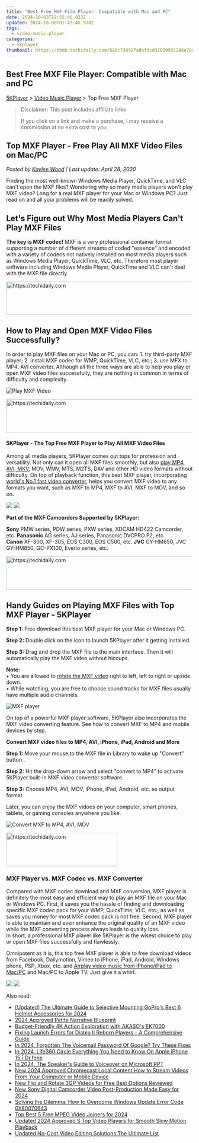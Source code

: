 ```yaml
---
title: "Best Free MXF File Player: Compatible with Mac and PC"
date: 2024-10-03T22:55:46.023Z
updated: 2024-10-06T01:42:45.978Z
tags:
  - video-music-player
categories:
  - 5kplayer
thumbnail: https://thmb.techidaily.com/680c73892fadaf0cd37020955286e78a6c2698cf86437727fe7a9aa1c7291d00.jpg
---
```


## Best Free MXF File Player: Compatible with Mac and PC

[5KPlayer](https://tools.techidaily.com/5kplayer/products/) \> [Video Music Player](https://tools.techidaily.com/5kplayer/video-music-player/) \> Top Free MXF Player

>  Disclaimer: This post includes affiliate links
>
>  If you click on a link and make a purchase, I may receive a commission at no extra cost to you.
>

## Top MXF Player - Free Play All MXF Video Files on Mac/PC

 _Posted by [Kaylee Wood](https://www.quora.com/profile/Amanda-Hu-21) | Last update: April 28, 2020_

Finding the most well-known Windows Media Player, QuickTime, and VLC can't open the MXF files? Wondering why so many media players won't play MXF video? Long for a real MXF player for your Mac or Windows PC? Just read on and all your problems will be readily solved.

## Let's Figure out Why Most Media Players Can't Play MXF Files

**The key is MXF codec!** MXF is a very professional container format supporting a number of different streams of coded "essence" and encoded with a variety of codecs not natively installed on most media players such as Windows Media Player, QuickTime, VLC, etc. Therefore most player software including Windows Media Player, QuickTime and VLC can't deal with the MXF file directly.

<!-- affiliate ads begin -->
<a href="https://appsumo.8odi.net/c/5597632/2082530/7443" target="_top" id="2082530">
  <img src="//a.impactradius-go.com/display-ad/7443-2082530" border="0" alt="https://techidaily.com" width="728" height="90"/>
</a>
<img height="0" width="0" src="https://appsumo.8odi.net/i/5597632/2082530/7443" style="position:absolute;visibility:hidden;" border="0" />
<!-- affiliate ads end -->

##  How to Play and Open MXF Video Files Successfully?

In order to play MXF files on your Mac or PC, you can: 1\. try third-party MXF player; 2\. install MXF codec for WMP, QuickTime, VLC, etc.; 3\. use MFX to MP4, AVI converter. Although all the three ways are able to help you play or open MXF video files successfully, they are nothing in common in terms of difficulty and complexity. 

![Play MXF Video](https://www.5kplayer.com/video-music-player/img/mxf-player-309.jpg) 

<!-- affiliate ads begin -->
<a href="https://aligracehair.sjv.io/c/5597632/2036472/19272" target="_top" id="2036472">
  <img src="//a.impactradius-go.com/display-ad/19272-2036472" border="0" alt="https://techidaily.com" width="728" height="90"/>
</a>
<img height="0" width="0" src="https://aligracehair.sjv.io/i/5597632/2036472/19272" style="position:absolute;visibility:hidden;" border="0" />
<!-- affiliate ads end -->

#### **5KPlayer - The Top Free MXF Player to Play All MXF Video Files**

Among all media players, 5KPlayer comes out tops for profession and versatility. Not only can it open all MXF files smoothly, but also [play MP4, AVI, MKV](https://tools.techidaily.com/5kplayer/video-music-player/), MOV, WMV, MTS, M2TS, DAV and other HD video formats without difficulty. On top of playback function, this best MXF player, incorporating [world's No.1 fast video converter](https://tools.techidaily.com/winxdvd/winxvideo-ai/), helps you convert MXF video to any formats you want, such as MXF to MP4, MXF to AVI, MXF to MOV, and so on. 

[![](https://www.5kplayer.com/video-music-player/../button/freedownwhitewin.png)](https://tools.techidaily.com/5kplayer/products/) [![](https://www.5kplayer.com/video-music-player/../button/freedownbackmac.png)](https://tools.techidaily.com/5kplayer/products/) 

**Part of the MXF Camcorders Supported by 5KPlayer:**

**Sony** PMW series, PDW series, PXW series, XDCAM HD422 Camcorder, etc. **Panasonic** AG series, AJ series, Panasonic DVCPRO P2, etc.  
**Canon** XF-300, XF-305, EOS C300, EOS C500, etc. **JVC** GY-HM650, JVC GY-HM850, GC-PX100, Everio series, etc. 

<!-- affiliate ads begin -->
<a href="https://smilemakers.pxf.io/c/5597632/2123899/26106" target="_top" id="2123899">
  <img src="//a.impactradius-go.com/display-ad/26106-2123899" border="0" alt="https://techidaily.com" width="728" height="90"/>
</a>
<img height="0" width="0" src="https://smilemakers.pxf.io/i/5597632/2123899/26106" style="position:absolute;visibility:hidden;" border="0" />
<!-- affiliate ads end -->

## Handy Guides on Playing MXF Files with Top MXF Player - 5KPlayer

**Step 1:** Free download this best MXF player for your Mac or Windows PC. 

**Step 2:** Double click on the icon to launch 5KPlayer after it getting installed.

**Step 3:** Drag and drop the MXF file to the main interface. Then it will automatically play the MXF video without hiccups. 

**Note:**   
 • You are allowed to [rotate the MXF video](https://tools.techidaily.com/5kplayer/video-music-player/) right to left, left to right or upside down.  
 • While watching, you are free to choose sound tracks for MXF files usually have multiple audio channels.

![MXF player](https://www.5kplayer.com/video-music-player/img/dav-player-308.jpg) 

On top of a powerful MXF player software, 5KPlayer also incorporates the MXF video converting feature. See how to convert MXF to MP4 and mobile devices by step. 

**Convert MXF video files to MP4, AVI, iPhone, iPad, Android and More** 

**Step 1:** Move your mouse to the MXF file in Library to wake up "Convert" button .

**Step 2:** Hit the drop-down arrow and select "convert to MP4" to activate 5KPlayer built-in MXF video converter software.

**Step 3:** Choose MP4, AVI, MOV, iPhone, iPad, Android, etc. as output format. 

Later, you can enjoy the MXF vidoes on your computer, smart phones, tablets, or gaming consoles anywhere you like.

![Convert MXF to MP4, AVI, MOV](https://www.5kplayer.com/video-music-player/img/dav-to-mp4-314.jpg) 

<!-- affiliate ads begin -->
<a href="https://aligracehair.sjv.io/c/5597632/1918661/19272" target="_top" id="1918661">
  <img src="//a.impactradius-go.com/display-ad/19272-1918661" border="0" alt="https://techidaily.com" width="300" height="90"/>
</a>
<img height="0" width="0" src="https://aligracehair.sjv.io/i/5597632/1918661/19272" style="position:absolute;visibility:hidden;" border="0" />
<!-- affiliate ads end -->

### MXF Player vs. MXF Codec vs. MXF Converter

Compared with MXF codec download and MXF conversion, MXF player is definitely the most easy and efficient way to play an MXF file on your Mac or Windows PC. First, it saves you the hassle of finding and downloading specific MXF codec pack for your WMP, QuickTime, VLC, etc., as well as saves you money for most MXF codec pack is not free. Second, MXF player is able to maintain and even enhance the original quality of an MXF video while the MXF converting process always leads to quality loss.   
In short, a professional MXF player like 5KPlayer is the wisest choice to play or open MXF files successfully and flawlessly.

Omnipotent as it is, this top free MXF player is able to free download videos from Facebook, Dailymotion, Vimeo to iPhone, iPad, Android, Windows phone, PSP, Xbox, etc. and [Airplay video music from iPhone/iPad to Mac/PC](https://tools.techidaily.com/5kplayer/airplay/) and Mac/PC to Apple TV. Just give it a whirl.

[![](https://www.5kplayer.com/video-music-player/../button/freedownwhitewin.png)](https://tools.techidaily.com/5kplayer/products/) [![](https://www.5kplayer.com/video-music-player/../button/freedownbackmac.png)](https://tools.techidaily.com/5kplayer/products/)

<ins class="adsbygoogle"
     style="display:block"
     data-ad-format="autorelaxed"
     data-ad-client="ca-pub-7571918770474297"
     data-ad-slot="1223367746"></ins>

<ins class="adsbygoogle"
     style="display:block"
     data-ad-client="ca-pub-7571918770474297"
     data-ad-slot="8358498916"
     data-ad-format="auto"
     data-full-width-responsive="true"></ins>

<span class="atpl-alsoreadstyle">Also read:</span>
<div><ul>
<li><a href="https://fox-cloud.techidaily.com/updated-the-ultimate-guide-to-selective-mounting-gopros-best-6-helmet-accessories-for-2024/"><u>[Updated] The Ultimate Guide to Selective Mounting GoPro's Best 6 Helmet Accessories for 2024</u></a></li>
<li><a href="https://extra-guidance.techidaily.com/2024-approved-petite-narrative-blueprint/"><u>2024 Approved Petite Narrative Blueprint</u></a></li>
<li><a href="https://buynow-help.techidaily.com/budget-friendly-4k-action-exploration-with-akasos-ek7000/"><u>Budget-Friendly 4K Action Exploration with AKASO's EK7000</u></a></li>
<li><a href="https://win-able.techidaily.com/fixing-launch-errors-for-diablo-ii-reborn-players-a-comprehensive-guide/"><u>Fixing Launch Errors for Diablo II Reborn Players – A Comprehensive Guide</u></a></li>
<li><a href="https://unlock-android.techidaily.com/in-2024-forgotten-the-voicemail-password-of-google-try-these-fixes-by-drfone-android/"><u>In 2024, Forgotten The Voicemail Password Of Google? Try These Fixes</u></a></li>
<li><a href="https://phone-solutions.techidaily.com/in-2024-life360-circle-everything-you-need-to-know-on-apple-iphone-15-drfone-by-drfone-virtual-ios/"><u>In 2024, Life360 Circle Everything You Need to Know On Apple iPhone 15 | Dr.fone</u></a></li>
<li><a href="https://video-capture.techidaily.com/in-2024-the-speakers-guide-to-voiceover-on-microsoft-ppt/"><u>In 2024, The Speaker's Guide to Voiceover on Microsoft PPT</u></a></li>
<li><a href="https://video-ai-editor.techidaily.com/new-2024-approved-chromecast-local-content-how-to-stream-videos-from-your-computer-or-mobile-device/"><u>New 2024 Approved Chromecast Local Content How to Stream Videos From Your Computer or Mobile Device</u></a></li>
<li><a href="https://video-ai-editor.techidaily.com/new-flip-and-rotate-3gp-videos-for-free-best-options-reviewed/"><u>New Flip and Rotate 3GP Videos for Free Best Options Reviewed</u></a></li>
<li><a href="https://video-ai-editor.techidaily.com/new-sony-digital-camcorder-video-post-production-made-easy-for-2024/"><u>New Sony Digital Camcorder Video Post-Production Made Easy for 2024</u></a></li>
<li><a href="https://win-howtos.techidaily.com/solving-the-dilemma-how-to-overcome-windows-update-error-code-0x80070643/"><u>Solving the Dilemma: How to Overcome Windows Update Error Code 0X80070643</u></a></li>
<li><a href="https://video-ai-editor.techidaily.com/top-best-5-free-mpeg-video-joiners-for-2024/"><u>Top Best 5 Free MPEG Video Joiners for 2024</u></a></li>
<li><a href="https://video-ai-editor.techidaily.com/updated-2024-approved-s-top-video-players-for-smooth-slow-motion-playback/"><u>Updated 2024 Approved S Top Video Players for Smooth Slow Motion Playback</u></a></li>
<li><a href="https://video-ai-editor.techidaily.com/updated-no-cost-video-editing-solutions-the-ultimate-list/"><u>Updated No-Cost Video Editing Solutions The Ultimate List</u></a></li>
</ul></div>

